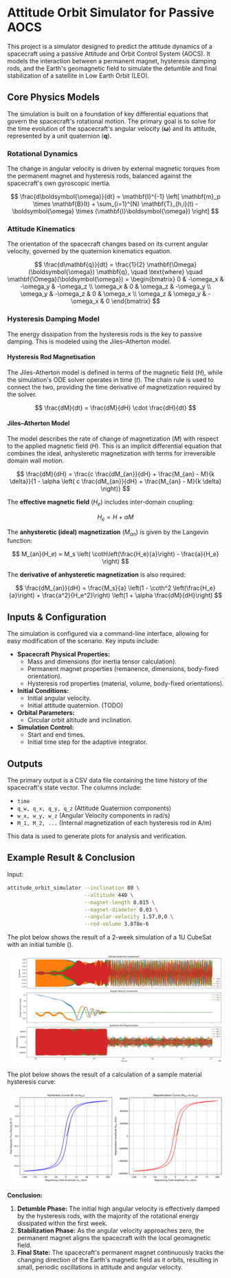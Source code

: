 # Attitude Orbit Simulator for Passive AOCS

This project is a simulator designed to predict the attitude dynamics of a spacecraft using a passive Attitude and Orbit Control System (AOCS). It models the interaction between a permanent magnet, hysteresis damping rods, and the Earth's geomagnetic field to simulate the detumble and final stabilization of a satellite in Low Earth Orbit (LEO).

## Core Physics Models

The simulation is built on a foundation of key differential equations that govern the spacecraft's rotational motion. The primary goal is to solve for the time evolution of the spacecraft's angular velocity ($\boldsymbol{\omega}$) and its attitude, represented by a unit quaternion ($\mathbf{q}$).

### Rotational Dynamics

The change in angular velocity is driven by external magnetic torques from the permanent magnet and hysteresis rods, balanced against the spacecraft's own gyroscopic inertia.

$$
\frac{d\boldsymbol{\omega}}{dt} = \mathbf{I}^{-1} \left[ \mathbf{m}_p \times \mathbf{B}(t) + \sum_{i=1}^{N} \mathbf{T}_{h,i}(t) - \boldsymbol{\omega} \times (\mathbf{I}\boldsymbol{\omega}) \right]
$$

### Attitude Kinematics

The orientation of the spacecraft changes based on its current angular velocity, governed by the quaternion kinematics equation.

$$
\frac{d\mathbf{q}}{dt} = \frac{1}{2} \mathbf{\Omega}(\boldsymbol{\omega}) \mathbf{q}, \quad \text{where} \quad
\mathbf{\Omega}(\boldsymbol{\omega}) =
\begin{bmatrix}
0 & -\omega_x & -\omega_y & -\omega_z \\
\omega_x & 0 & \omega_z & -\omega_y \\
\omega_y & -\omega_z & 0 & \omega_x \\
\omega_z & \omega_y & -\omega_x & 0
\end{bmatrix}
$$

### Hysteresis Damping Model

The energy dissipation from the hysteresis rods is the key to passive damping. This is modeled using the Jiles–Atherton model.

#### Hysteresis Rod Magnetisation

The Jiles-Atherton model is defined in terms of the magnetic field ($H$), while the simulation's ODE solver operates in time ($t$). The chain rule is used to connect the two, providing the time derivative of magnetization required by the solver.

$$
\frac{dM}{dt} = \frac{dM}{dH} \cdot \frac{dH}{dt}
$$

#### Jiles–Atherton Model

The model describes the rate of change of magnetization ($M$) with respect to the applied magnetic field ($H$). This is an implicit differential equation that combines the ideal, anhysteretic magnetization with terms for irreversible domain wall motion.

$$
\frac{dM}{dH} = \frac{c \frac{dM_{an}}{dH} + \frac{M_{an} - M}{k \delta}}{1 - \alpha \left( c \frac{dM_{an}}{dH} + \frac{M_{an} - M}{k \delta} \right)}
$$

The **effective magnetic field** ($H_e$) includes inter-domain coupling:

$$
H_e = H + \alpha M
$$

The **anhysteretic (ideal) magnetization** ($M_{an}$) is given by the Langevin function:

$$
M_{an}(H_e) = M_s \left( \coth\left(\frac{H_e}{a}\right) - \frac{a}{H_e} \right)
$$

The **derivative of anhysteretic magnetization** is also required:

$$
\frac{dM_{an}}{dH} = \frac{M_s}{a} \left(1 - \coth^2 \left(\frac{H_e}{a}\right) + \frac{a^2}{H_e^2}\right) \left(1 + \alpha \frac{dM}{dH}\right)
$$

## Inputs & Configuration

The simulation is configured via a command-line interface, allowing for easy modification of the scenario. Key inputs include:

*   **Spacecraft Physical Properties:**
    *   Mass and dimensions (for inertia tensor calculation).
    *   Permanent magnet properties (remanence, dimensions, body-fixed orientation).
    *   Hysteresis rod properties (material, volume, body-fixed orientations).
*   **Initial Conditions:**
    *   Initial angular velocity.
    *   Initial attitude quaternion. (TODO)
*   **Orbital Parameters:**
    *   Circular orbit altitude and inclination.
*   **Simulation Control:**
    *   Start and end times.
    *   Initial time step for the adaptive integrator.

## Outputs

The primary output is a CSV data file containing the time history of the spacecraft's state vector. The columns include:
*   `time`
*   `q_w, q_x, q_y, q_z` (Attitude Quaternion components)
*   `w_x, w_y, w_z` (Angular Velocity components in rad/s)
*   `M_1, M_2, ...` (Internal magnetization of each hysteresis rod in A/m)

This data is used to generate plots for analysis and verification.

## Example Result & Conclusion

Input:

```sh
attitude_orbit_simulator --inclination 80 \
                         --altitude 440 \
                         --magnet-length 0.015 \
                         --magnet-diameter 0.03 \
                         --angular-velocity 1.57,0,0 \
                         --rod-volume 3.078e-6
```

The plot below shows the result of a 2-week simulation of a 1U CubeSat with an initial tumble ().

![Simulation Results](results/dynamics.png)

The plot below shows the result of a calculation of a sample material hysteresis curve:

![HyMu-80 Hysteresis Curve](results/hymu80_hysteresis_curve.png)

**Conclusion:**

1.  **Detumble Phase:** The initial high angular velocity is effectively damped by the hysteresis rods, with the majority of the rotational energy dissipated within the first week.
2.  **Stabilization Phase:** As the angular velocity approaches zero, the permanent magnet aligns the spacecraft with the local geomagnetic field.
3.  **Final State:** The spacecraft's permanent magnet continuously tracks the changing direction of the Earth's magnetic field as it orbits, resulting in small, periodic oscillations in attitude and angular velocity.
